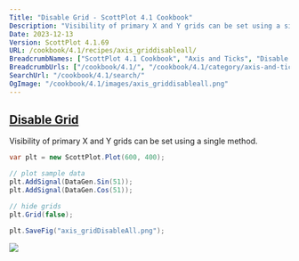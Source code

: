 ```yaml
---
Title: "Disable Grid - ScottPlot 4.1 Cookbook"
Description: "Visibility of primary X and Y grids can be set using a single method."
Date: 2023-12-13
Version: ScottPlot 4.1.69
URL: /cookbook/4.1/recipes/axis_griddisableall/
BreadcrumbNames: ["ScottPlot 4.1 Cookbook", "Axis and Ticks", "Disable Grid"]
BreadcrumbUrls: ["/cookbook/4.1/", "/cookbook/4.1/category/axis-and-ticks", "/cookbook/4.1/recipes/axis_griddisableall/"]
SearchUrl: "/cookbook/4.1/search/"
OgImage: "/cookbook/4.1/images/axis_griddisableall.png"
---
```


<h2><a id='disable-grid' href='/cookbook/4.1/recipes/axis_griddisableall/'>Disable Grid</a></h2>

Visibility of primary X and Y grids can be set using a single method.

```cs
var plt = new ScottPlot.Plot(600, 400);

// plot sample data
plt.AddSignal(DataGen.Sin(51));
plt.AddSignal(DataGen.Cos(51));

// hide grids
plt.Grid(false);

plt.SaveFig("axis_gridDisableAll.png");
```

<img src='../../images/axis_griddisableall.png' class='d-block mx-auto my-5' />


